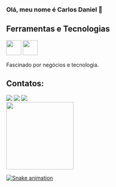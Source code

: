 ### Olá, meu nome é Carlos Daniel 👋

## Ferramentas e Tecnologias

<img loading="lazy" src="https://cdn.jsdelivr.net/gh/devicons/devicon/icons/git/git-original.svg" width="40" height="40"/> <img src="https://cdn.jsdelivr.net/gh/devicons/devicon@latest/icons/python/python-original.svg" width="40" height="40" />          


Fascinado por negócios e tecnologia.

## Contatos:

<div>
<a href="https://instagram.com/carlosdqlima" target="_blank"><img loading="lazy" src="https://img.shields.io/badge/-Instagram-%23E4405F?style=for-the-badge&logo=instagram&logoColor=white" target="_blank"></a>
<a href = "mailto:carlos.dq.lima@gmail.com"><img loading="lazy" src="https://img.shields.io/badge/Gmail-D14836?style=for-the-badge&logo=gmail&logoColor=white" target="_blank"></a>
<a href="https://www.linkedin.com/in/carlos-daniel-de-queiroz-lima" target="_blank"><img loading="lazy" src="https://img.shields.io/badge/-LinkedIn-%230077B5?style=for-the-badge&logo=linkedin&logoColor=white" target="_blank"></a>   
</div>

<div>
<a href="https://github.com/carlosdqlima">
<img loading="lazy" height="180em" src="https://github-readme-stats.vercel.app/api?username=carlosdqlima&show_icons=true&theme=dracula&include_all_commits=true&count_private=true"/>
</div>

![Snake animation](https://github.com/carlosdqlima/blob/output/github-contribution-grid-snake.svg)
